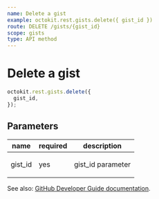 ```yaml
---
name: Delete a gist
example: octokit.rest.gists.delete({ gist_id })
route: DELETE /gists/{gist_id}
scope: gists
type: API method
---
```


# Delete a gist

```js
octokit.rest.gists.delete({
  gist_id,
});
```

## Parameters

<table>
  <thead>
    <tr>
      <th>name</th>
      <th>required</th>
      <th>description</th>
    </tr>
  </thead>
  <tbody>
    <tr><td>gist_id</td><td>yes</td><td>

gist_id parameter

</td></tr>
  </tbody>
</table>

See also: [GitHub Developer Guide documentation](https://docs.github.com/rest/reference/gists#delete-a-gist).
